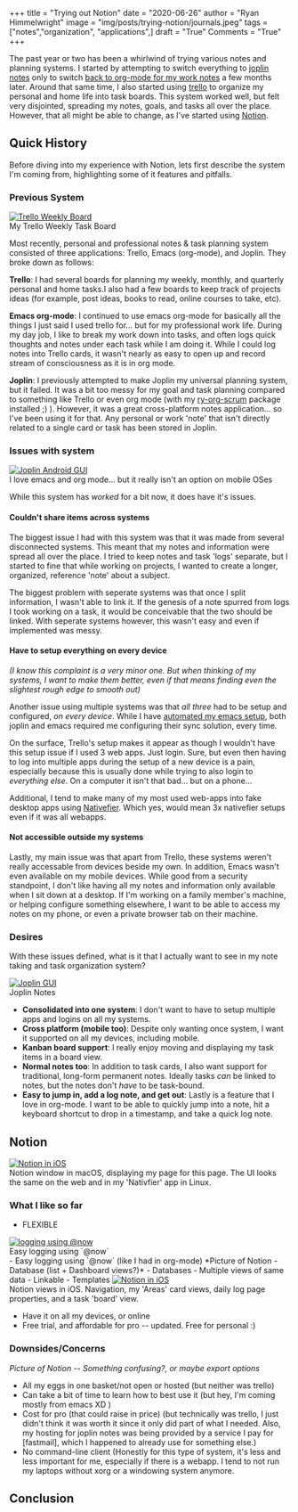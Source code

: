 +++
title   = "Trying out Notion"
date    = "2020-06-26"
author  = "Ryan Himmelwright"
image   = "img/posts/trying-notion/journals.jpeg"
tags    = ["notes","organization", "applications",]
draft   = "True"
Comments = "True"
+++

The past year or two has been a whirlwind of trying various notes and planning
systems. I started by attempting to switch everything to [joplin
notes](/post/switched-to-joplin-notes/) only to switch [back to org-mode for my
work notes](/post/back-on-org-mode-for-work/) a few months later. Around that
same time, I also started using [trello](https://trello.com) to organize my
personal and home life into task boards. This system worked well, but felt very
disjointed, spreading my notes, goals, and tasks all over the place. However, that all might
be able to change, as I've started using [Notion](https://notion.so).

<!--more-->

## Quick History

Before diving into my experience with Notion, lets first describe the system
I'm coming from, highlighting some of it features and pitfalls.

### Previous System

<a href="/img/posts/trying-notion/trello_weekly_board.png">
<img alt="Trello Weekly Board" src="/img/posts/trying-notion/trello_weekly_board.png" style="max-width: 100%;"/></a>
<div class="caption">My Trello Weekly Task Board</div>

Most recently, personal and professional notes & task planning system consisted
of three applications: Trello, Emacs (org-mode), and Joplin. They broke down as
follows:

**Trello**: I had several boards for planning my weekly, monthly, and
quarterly personal and home tasks.I also had a few boards to keep track of
projects ideas (for example, post ideas, books to read, online courses to take,
etc).


**Emacs org-mode**: I continued to use emacs org-mode for basically all the
things I just said I used trello for... but for my professional work life.
During my day job, I like to break my work down into tasks, and often logs
quick thoughts and notes under each task while I am doing it. While I could log
notes into Trello cards, it wasn't nearly as easy to open up and record stream
of consciousness as it is in org mode.

**Joplin**: I previously attempted to make Joplin my universal planning system,
but it failed. It was a bit too messy for my goal and task planning compared to
something like Trello or even org mode (with my
[ry-org-scrum](https://github.com/himmAllRight/ry-org-scrum) package installed
;) ). However, it was a great cross-platform notes application... so I've been
using it for that. Any personal or work 'note' that isn't directly related to a
single card or task has been stored in Joplin.

### Issues with system

<a href="/img/posts/back-on-org-mode-for-work/scrum-board.png">
<img alt="Joplin Android GUI" src="/img/posts/back-on-org-mode-for-work/scrum-board.png" style="max-width: 100%;"/></a>
<div class="caption">I love emacs and org mode... but it really isn't an option
on mobile OSes</div>

While this system has *worked* for a bit now, it does have it's issues.

#### Couldn't share items across systems
The biggest issue I had with this system was that it was made from several
disconnected systems. This meant that my notes and information were spread all
over the place. I tried to keep notes and task 'logs' separate, but I started
to fine that while working on projects, I wanted to create a longer, organized,
reference 'note' about a subject.

The biggest problem with seperate systems was that once I split information, I
wasn't able to link it. If the genesis of a note spurred from logs I took
working on a task, it would be conceivable that the two should be linked. With
seperate systems however, this wasn't easy and even if implemented was messy.


#### Have to setup everything on every device

*(I know this complaint is a very minor one. But when thinking of my systems, I
want to make them better, even if that means finding even the slightest rough
edge to smooth out)*

Another issue using multiple systems was that *all three* had to be setup and
configured, *on every device*. While I have [automated my emacs
setup](http://ryan.himmelwright.net/post/org-babel-setup/), both joplin and
emacs required me configuring their sync solution, every time.

On the surface, Trello's setup makes it appear as though I wouldn't have this
setup issue if I used 3 web apps. Just login. Sure, but even then having to log
into multiple apps during the setup of a new device is a pain, especially
because this is usually done while trying to also login to *everything else*.
On a computer it isn't that bad... but on a phone...

Additional, I tend to make many of my most used web-apps into fake desktop apps
using [Nativefier](https://github.com/jiahaog/nativefier). Which yes, would
mean 3x nativefier setups even if it was all webapps.


#### Not accessible outside my systems

Lastly, my main issue was that apart from Trello, these systems weren't really
accessable from devices beside my own. In addition, Emacs wasn't even available
on my mobile devices. While good from a security standpoint, I don't like
having all my notes and information only available when I sit down at a
desktop. If I'm working on a family member's machine, or helping configure
something elsewhere, I want to be able to access my notes on my phone, or even
a private browser tab on their machine.

### Desires

With these issues defined, what is it that I actually want to see in my note
taking and task organization system?

<a href="/img/posts/back-on-org-mode-for-work/joplin-gui.png">
<img alt="Joplin GUI" src="/img/posts/back-on-org-mode-for-work/joplin-gui.png" style="max-width: 100%;"/></a>
<div class="caption">Joplin Notes</div>

- **Consolidated into one system**: I don't want to have to setup multiple apps
    and logins on all my systems.
- **Cross platform (mobile too)**: Despite only wanting once system, I want it
    supported on all my devices, including mobile.
- **Kanban board support**: I really enjoy moving and displaying  my task items
    in a board view.
- **Normal notes too**: In addition to task cards, I also want support for
    traditional, long-form permanent notes. Ideally tasks *can* be linked to
    notes, but the notes don't *have* to be task-bound.
- **Easy to jump in, add a log note, and get out**: Lastly is a feature that
    I love in org-mode. I want to be able to quickly jump into a note, hit a
    keyboard shortcut to drop in a timestamp, and take a quick log note.

## Notion
<a href="/img/posts/trying-notion/notion_window.png">
<img alt="Notion in iOS" src="/img/posts/trying-notion/notion_window.png" style="max-width: 100%;"/></a>
<div class="caption">Notion window in macOS, displaying my page for this page. The UI looks the same on the web and in my 'Nativfier' app in Linux.</div>

### What I like so far
- FLEXIBLE
<a href="/img/posts/trying-notion/now_timestamp.png">
<img alt="logging using @now" src="/img/posts/trying-notion/now_timestamp.png" style="max-width: 100%;"/></a>
<div class="caption">Easy logging using `@now`</div>
- Easy logging using `@now` (like I had in org-mode)
*Picture of Notion - Database (list + Dashboard views?)*
- Databases
    - Multiple views of same data
    - Linkable
- Templates



<a href="/img/posts/trying-notion/ios_notion.png">
<img alt="Notion in iOS" src="/img/posts/trying-notion/ios_notion.png" style="max-width: 100%;"/></a>
<div class="caption">Notion views in iOS. Navigation, my 'Areas' card views,
daily log page properties, and a task 'board' view.</div>


- Have it on all my devices, or online
- Free trial, and affordable for pro -- updated. Free for personal :)

### Downsides/Concerns

*Picture of Notion -- Something confusing?, or maybe export options*

- All my eggs in one basket/not open or hosted (but neither was trello)
- Can take a bit of time to learn how to best use it (but hey, I'm coming
    mostly from emacs XD )
- Cost for pro (that could raise in price) (but technically was trello, I just
    didn't think it was worth it since it only did part of what I needed. Also,
    my hosting for joplin notes was being provided by a service I pay for
    [fastmail], which I happened to already use for something else.)
- No command-line client (Honestly for this type of system, it's less and less
    important for me, especially if there is a webapp. I tend to not run my
    laptops without xorg or a windowing system anymore.

## Conclusion
